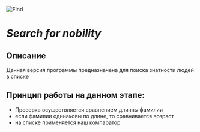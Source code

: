 ![Find](https://cdn2.iconfinder.com/data/icons/xomo-basics/128/documents-07-256.png)
# *Search for nobility*
## Описание
Данная версия программы предназначена для поиска 
знатности людей в списке
## Принцип работы на данном этапе:
* Проверка осуществляется сравнением длинны фамилии
* если фамилии одинаковы по длине, то сравнивается возраст
* на списке применяется наш компаратор
